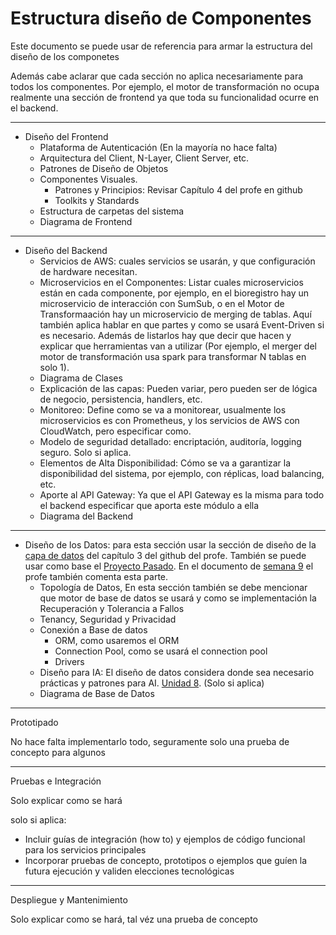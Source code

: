 # Estructura diseño de Componentes

Este documento se puede usar de referencia para armar la estructura del diseño de los componetes

Además cabe aclarar que cada sección no aplica necesariamente para todos los componentes. Por ejemplo, el motor de transformación no ocupa realmente una sección de frontend ya que toda su funcionalidad ocurre en el backend.

----

- Diseño del Frontend
  - Plataforma de Autenticación (En la mayoría no hace falta)
  - Arquitectura del Client, N-Layer, Client Server, etc.
  - Patrones de Diseño de Objetos
  - Componentes Visuales.
    - Patrones y Principios: Revisar Capítulo 4 del profe en github
    - Toolkits y Standards
  - Estructura de carpetas del sistema
  - Diagrama de Frontend

----
- Diseño del Backend
  - Servicios de AWS: cuales servicios se usarán, y que configuración de hardware necesitan.
  - Microservicios en el Componentes: Listar cuales microservicios están en cada componente, por ejemplo, en el bioregistro hay un microservicio de interacción con SumSub, o en el Motor de Transformaación hay un microservicio de merging de tablas. Aquí también aplica hablar en que partes y como se usará Event-Driven si es necesario. Además de listarlos hay que decir que hacen y explicar que herramientas van a utilizar (Por ejemplo, el merger del motor de transformación usa spark para transformar N tablas en solo 1).
  - Diagrama de Clases
  - Explicación de las capas: Pueden variar, pero pueden ser de lógica de negocio, persistencia, handlers, etc.
  - Monitoreo: Define como se va a monitorear, usualmente los microservicios es con Prometheus, y los servicios de AWS con CloudWatch, pero especificar como.
  - Modelo de seguridad detallado: encriptación, auditoría, logging seguro. Solo si aplica.
  - Elementos de Alta Disponibilidad: Cómo se va a garantizar la disponibilidad del sistema, por ejemplo, con réplicas, load balancing, etc.
  - Aporte al API Gateway: Ya que el API Gateway es la misma para todo el backend especificar que aporta este módulo a ella
  - Diagrama del Backend

----
- Diseño de los Datos: para esta sección usar la sección de diseño de la [capa de datos](https://github.com/vsurak/cursostec/blob/master/diseno/3.%20dise%C3%B1o%20de%20la%20l%C3%B3gica%20y%20los%20datos%2C%20o%20backend%20y%20data.md#dise%C3%B1o-de-la-capa-de-datos) del capítulo 3 del github del profe. También se puede usar como base el [Proyecto Pasado](https://github.com/Chagui05/Caso-2-diseno?tab=readme-ov-file#data-layer-design). En el documento de [semana 9](https://github.com/vsurak/cursostec/blob/master/diseno/week%209%20-10.md#week-9-1) el profe también comenta esta parte.
  - Topología de Datos, En esta sección también se debe mencionar que motor de base de datos se usará y como se implementación la Recuperación y Tolerancia a Fallos
  - Tenancy, Seguridad y Privacidad
  - Conexión a Base de datos
    - ORM, como usaremos el ORM
    - Connection Pool, como se usará el connection pool
    - Drivers
  - Diseño para IA: El diseño de datos considera donde sea necesario prácticas y patrones para AI. [Unidad 8](https://github.com/vsurak/cursostec/blob/master/diseno/8.%20Tendencias%20en%20el%20dise%C3%B1o%20de%20software.md). (Solo si aplica)
  - Diagrama de Base de Datos

----

Prototipado

No hace falta implementarlo todo, seguramente solo una prueba de concepto para algunos

----

Pruebas e Integración

Solo explicar como se hará

solo si aplica:

- Incluir guías de integración (how to) y ejemplos de código funcional para los servicios principales
- Incorporar pruebas de concepto, prototipos o ejemplos que guíen la futura ejecución y validen elecciones tecnológicas

----

Despliegue y Mantenimiento

Solo explicar como se hará, tal véz una prueba de concepto
